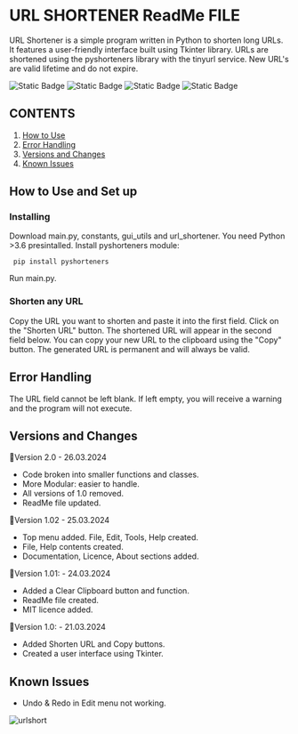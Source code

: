 # URL SHORTENER ReadMe FILE
URL Shortener is a simple program written in Python to shorten long URLs. 
It features a user-friendly interface built using Tkinter library. 
URLs are shortened using the pyshorteners library with the tinyurl service. New URL's are valid lifetime and do not expire.

![Static Badge](https://img.shields.io/badge/python-tkinter-blue)
![Static Badge](https://img.shields.io/badge/IDE-VsCode-blue)
![Static Badge](https://img.shields.io/badge/requirements-pyshorteners-red)
![Static Badge](https://img.shields.io/badge/Version-2.0-green)



## CONTENTS
1. [How to Use](#how-to-use)
2. [Error Handling](#error-handling)
3. [Versions and Changes](#versions-and-changes)
4. [Known Issues](#known-issues)

## How to Use and Set up

### Installing
Download main.py, constants, gui_utils and url_shortener.
You need Python >3.6 presintalled.
Install pyshorteners module:
```
 pip install pyshorteners 
```
Run main.py.
### Shorten any URL
Copy the URL you want to shorten and paste it into the first field.
Click on the "Shorten URL" button. The shortened URL will appear in the second field below.
You can copy your new URL to the clipboard using the "Copy" button.
The generated URL is permanent and will always be valid.

## Error Handling
The URL field cannot be left blank. If left empty, you will receive a warning and the program will not execute.
## Versions and Changes
🔻Version 2.0 - 26.03.2024
- Code broken into smaller functions and classes.
- More Modular: easier to handle.
- All versions of 1.0 removed.
- ReadMe file updated.

🔻Version 1.02 - 25.03.2024
- Top menu added. File, Edit, Tools, Help created.
- File, Help contents created.
- Documentation, Licence, About sections added.

🔻Version 1.01: - 24.03.2024
- Added a Clear Clipboard button and function.
- ReadMe file created.
- MIT licence added.

🔻Version 1.0: - 21.03.2024
- Added Shorten URL and Copy buttons.
- Created a user interface using Tkinter.

## Known Issues
- Undo & Redo in Edit menu not working.

![urlshort](https://github.com/storlak/URL-shortener/assets/101433369/f446dd74-5c02-4790-b029-2bcd2458e8ba)

